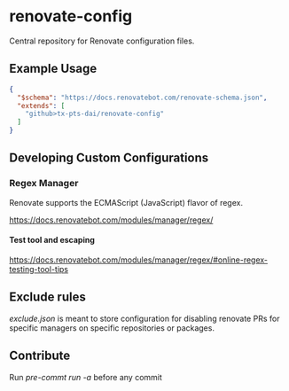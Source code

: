 # renovate-config

Central repository for Renovate configuration files.


## Example Usage
```renovate.json
{
  "$schema": "https://docs.renovatebot.com/renovate-schema.json",
  "extends": [
    "github>tx-pts-dai/renovate-config"
  ]
}
```

## Developing Custom Configurations



### Regex Manager

Renovate supports the ECMAScript (JavaScript) flavor of regex.

https://docs.renovatebot.com/modules/manager/regex/

#### Test tool and escaping

https://docs.renovatebot.com/modules/manager/regex/#online-regex-testing-tool-tips

## Exclude rules

*exclude.json* is meant to store configuration for disabling renovate PRs for specific managers on specific repositories or packages.

## Contribute

Run *pre-commt run -a* before any commit

